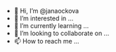- 👋 Hi, I’m @janaockova
- 👀 I’m interested in ...
- 🌱 I’m currently learning ...
- 💞️ I’m looking to collaborate on ...
- 📫 How to reach me ...

<!---
janaockova/janaockova is a ✨ special ✨ repository because its `README.md` (this file) appears on your GitHub profile.
You can click the Preview link to take a look at your changes.
--->
